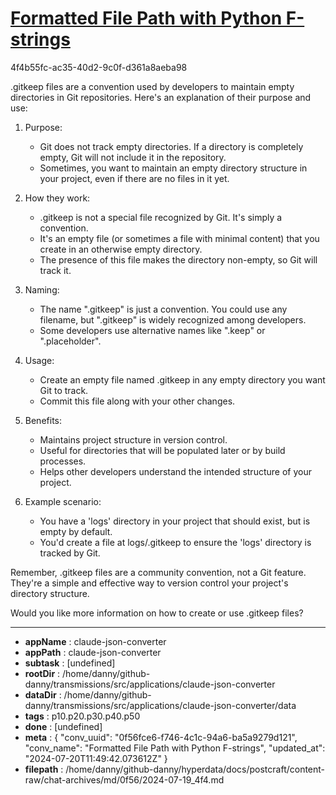 # [Formatted File Path with Python F-strings](https://claude.ai/chat/0f56fce6-f746-4c1c-94a6-ba5a9279d121)

4f4b55fc-ac35-40d2-9c0f-d361a8aeba98

 .gitkeep files are a convention used by developers to maintain empty directories in Git repositories. Here's an explanation of their purpose and use:

1. Purpose:
   - Git does not track empty directories. If a directory is completely empty, Git will not include it in the repository.
   - Sometimes, you want to maintain an empty directory structure in your project, even if there are no files in it yet.

2. How they work:
   - .gitkeep is not a special file recognized by Git. It's simply a convention.
   - It's an empty file (or sometimes a file with minimal content) that you create in an otherwise empty directory.
   - The presence of this file makes the directory non-empty, so Git will track it.

3. Naming:
   - The name ".gitkeep" is just a convention. You could use any filename, but ".gitkeep" is widely recognized among developers.
   - Some developers use alternative names like ".keep" or ".placeholder".

4. Usage:
   - Create an empty file named .gitkeep in any empty directory you want Git to track.
   - Commit this file along with your other changes.

5. Benefits:
   - Maintains project structure in version control.
   - Useful for directories that will be populated later or by build processes.
   - Helps other developers understand the intended structure of your project.

6. Example scenario:
   - You have a 'logs' directory in your project that should exist, but is empty by default.
   - You'd create a file at logs/.gitkeep to ensure the 'logs' directory is tracked by Git.

Remember, .gitkeep files are a community convention, not a Git feature. They're a simple and effective way to version control your project's directory structure.

Would you like more information on how to create or use .gitkeep files?

---

* **appName** : claude-json-converter
* **appPath** : claude-json-converter
* **subtask** : [undefined]
* **rootDir** : /home/danny/github-danny/transmissions/src/applications/claude-json-converter
* **dataDir** : /home/danny/github-danny/transmissions/src/applications/claude-json-converter/data
* **tags** : p10.p20.p30.p40.p50
* **done** : [undefined]
* **meta** : {
  "conv_uuid": "0f56fce6-f746-4c1c-94a6-ba5a9279d121",
  "conv_name": "Formatted File Path with Python F-strings",
  "updated_at": "2024-07-20T11:49:42.073612Z"
}
* **filepath** : /home/danny/github-danny/hyperdata/docs/postcraft/content-raw/chat-archives/md/0f56/2024-07-19_4f4.md